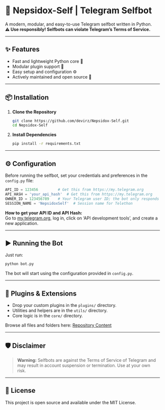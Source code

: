 # 🤖 Nepsidox-Self | Telegram Selfbot

A modern, modular, and easy-to-use Telegram selfbot written in Python.  
**⚠️ Use responsibly! Selfbots can violate Telegram’s Terms of Service.**

---

## ✨ Features

- Fast and lightweight Python core 🐍
- Modular plugin support 🧩
- Easy setup and configuration ⚙️
- Actively maintained and open source 🚀

---

## 📦 Installation

1. **Clone the Repository**
   ```bash
   git clone https://github.com/devirz/Nepsidox-Self.git
   cd Nepsidox-Self
   ```

2. **Install Dependencies**
   ```bash
   pip install -r requirements.txt
   ```

---

## ⚙️ Configuration

Before running the selfbot, set your credentials and preferences in the `config.py` file:

```python
API_ID = 123456         # Get this from https://my.telegram.org
API_HASH = 'your_api_hash'  # Get this from https://my.telegram.org
OWNER_ID = 123456789    # Your Telegram user ID; the bot only responds to this account
SESSION_NAME = 'NepsidoxSelf'  # Session name for Telethon
```

**How to get your API ID and API Hash:**  
Go to [my.telegram.org](https://my.telegram.org), log in, click on ‘API development tools’, and create a new application.

---

## ▶️ Running the Bot

Just run:

```bash
python bot.py
```

The bot will start using the configuration provided in `config.py`.

---

## 📁 Plugins & Extensions

- Drop your custom plugins in the `plugins/` directory.
- Utilities and helpers are in the `utils/` directory.
- Core logic is in the `core/` directory.

Browse all files and folders here: [Repository Content](https://github.com/devirz/Nepsidox-Self/contents/)

---

## 🛡️ Disclaimer

> **Warning:** Selfbots are against the Terms of Service of Telegram and may result in account suspension or termination. Use at your own risk.

---

## 📝 License

This project is open source and available under the MIT License.
